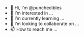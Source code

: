 - 👋 Hi, I’m @punchedibles
- 👀 I’m interested in ...
- 🌱 I’m currently learning ...
- 💞️ I’m looking to collaborate on ...
- 📫 How to reach me ...

<!---
punchedibles/punchedibles is a ✨ special ✨ repository because its `README.md` (this file) appears on your GitHub profile.
You can click the Preview link to take a look at your changes.
--->
